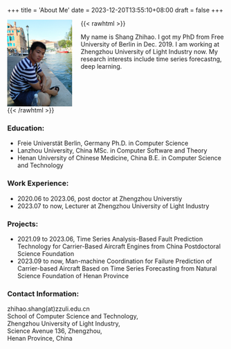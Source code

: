 +++
title = 'About Me'
date = 2023-12-20T13:55:10+08:00
draft = false 
+++

{{< rawhtml >}}
<img loading="lazy" src="me.jpg"  style="height: 200px;float:left;margin:0px 20px 0px 0px;" />

<p>
My name is Shang Zhihao. I got my PhD from Free University of Berlin in Dec. 2019. I am working at Zhengzhou University of Light Industry now. My research interests include time series forecastng, deep learning.
</p>
<br style="clear:both;" />
{{< /rawhtml >}}

### Education:

- Freie Universtät Berlin, Germany Ph.D. in Computer Science
- Lanzhou University, China MSc. in Computer Software and Theory
- Henan University of Chinese Medicine, China B.E. in Computer Science and Technology

### Work Experience:

- 2020.06 to 2023.06, post doctor at Zhengzhou Universtiy
- 2023.07 to now, Lecturer at Zhengzhou University of Light Industry

### Projects:
- 2021.09 to 2023.06, Time Series Analysis-Based Fault Prediction Technology for Carrier-Based Aircraft Engines from China Postdoctoral Science Foundation
- 2023.09 to now, Man-machine Coordination for Failure Prediction of Carrier-based
Aircraft Based on Time Series Forecasting from Natural Science Foundation of Henan Province

### Contact Information:
zhihao.shang(at)zzuli.edu.cn\
School of Computer Science and Technology,\
Zhengzhou University of Light Industry,\
Science Avenue 136, Zhengzhou,\
Henan Province, China

